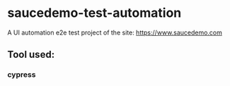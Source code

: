 # saucedemo-test-automation
A UI automation e2e test project of the site: https://www.saucedemo.com
## Tool used:
### cypress
